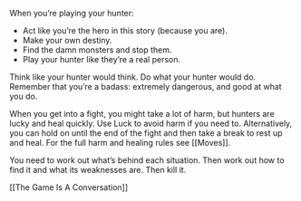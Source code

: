 
When you’re playing your hunter:

- Act like you’re the hero in this story (because you are).
- Make your own destiny.
- Find the damn monsters and stop them.
- Play your hunter like they’re a real person.

Think like your hunter would think. Do what your hunter would do. Remember that you’re a badass: extremely dangerous, and good at what you do.

When you get into a fight, you might take a lot of harm, but hunters are lucky and heal quickly. Use Luck to avoid harm if you need to. Alternatively, you can hold on until the end of the fight and then take a break to rest up and heal. For the full harm and healing rules see [[Moves]].

You need to work out what’s behind each situation. Then work out how to find it and what its weaknesses are. Then kill it.

[[The Game Is A Conversation]]
